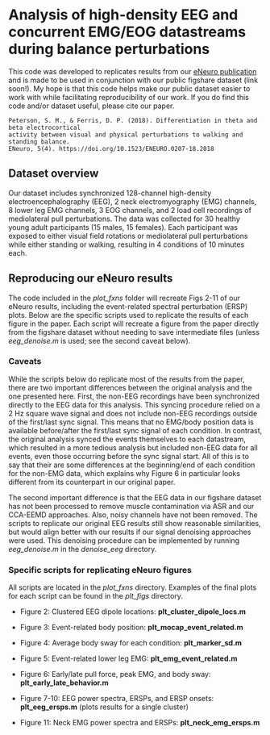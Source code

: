 # Analysis of high-density EEG and concurrent EMG/EOG datastreams during balance perturbations

This code was developed to replicates results from our [eNeuro publication](https://www.ncbi.nlm.nih.gov/pmc/articles/PMC6088363/) and is made to be used in conjunction with our public figshare dataset (link soon!). My hope is that this code helps make our public dataset easier to work with while facilitating reproducibility of our work. If you do find this code and/or dataset useful, please cite our paper.

```
Peterson, S. M., & Ferris, D. P. (2018). Differentiation in theta and beta electrocortical
activity between visual and physical perturbations to walking and standing balance.
ENeuro, 5(4). https://doi.org/10.1523/ENEURO.0207-18.2018
```


## Dataset overview

Our dataset includes synchronized 128-channel high-density electroencephalography (EEG), 2 neck electromyography (EMG) channels, 8 lower leg EMG channels, 3 EOG channels, and 2 load cell recordings of mediolateral pull perturbations. The data was collected for 30 healthy young adult participants (15 males, 15 females). Each participant was exposed to either visual field rotations or mediolateral pull perturbations while either standing or walking, resulting in 4 conditions of 10 minutes each.

## Reproducing our eNeuro results

The code included in the *plot_fxns* folder will recreate Figs 2-11 of our eNeuro results, including the event-related spectral perturbation (ERSP) plots. Below are the specific scripts used to replicate the results of each figure in the paper. Each script will recreate a figure from the paper directly from the figshare dataset without needing to save intermediate files (unless *eeg_denoise.m* is used; see the second caveat below).

### Caveats

While the scripts below do replicate most of the results from the paper, there are two important differences between the original analysis and the one presented here. First, the non-EEG recordings have been synchronized directly to the EEG data for this analysis. This syncing procedure relied on a 2 Hz square wave signal and does not include non-EEG recordings outside of the first/last sync signal. This means that no EMG/body position data is available before/after the first/last sync signal of each condition. In contrast, the original analysis synced the events themselves to each datastream, which resulted in a more tedious analysis but included non-EEG data for all events, even those occurring before the sync signal start. All of this is to say that their are some differences at the beginning/end of each condition for the non-EMG data, which explains why Figure 6 in particular looks different from its counterpart in our original paper.

The second important difference is that the EEG data in our figshare dataset has not been processed to remove muscle contamination via ASR and our CCA-EEMD approaches. Also, noisy channels have not been removed. The scripts to replicate our original EEG results still show reasonable similarities, but would align better with our results if our signal denoising approaches were used. This denoising procedure can be implemented by running *eeg_denoise.m* in the *denoise_eeg* directory.

### Specific scripts for replicating eNeuro figures

All scripts are located in the *plot_fxns* directory. Examples of the final plots for each script can be found in the *plt_figs* directory.

- Figure 2: Clustered EEG dipole locations: **plt_cluster_dipole_locs.m**

- Figure 3: Event-related body position: **plt_mocap_event_related.m**

- Figure 4: Average body sway for each condition: **plt_marker_sd.m**

- Figure 5: Event-related lower leg EMG: **plt_emg_event_related.m**

- Figure 6: Early/late pull force, peak EMG, and body sway: **plt_early_late_behavior.m**

- Figure 7-10: EEG power spectra, ERSPs, and ERSP onsets: **plt_eeg_ersps.m** (plots results for a single cluster)

- Figure 11: Neck EMG power spectra and ERSPs: **plt_neck_emg_ersps.m**

